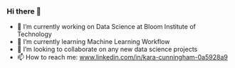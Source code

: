 ### Hi there 👋



- 🔭 I’m currently working on Data Science at Bloom Institute of Technology
- 🌱 I’m currently learning Machine Learning Workflow 
- 👯 I’m looking to collaborate on any new data science projects
- 📫 How to reach me: www.linkedin.com/in/kara-cunningham-0a5928a9
